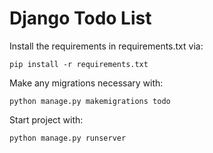 # Django Todo List

Install the requirements in requirements.txt via:

`pip install -r requirements.txt`

Make any migrations necessary with:

`python manage.py makemigrations todo`

Start project with: 

`python manage.py runserver`
